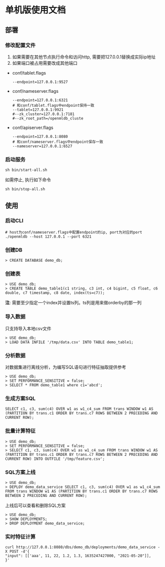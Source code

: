 # 单机版使用文档

## 部署
### 修改配置文件
1. 如果需要在其他节点执行命令和访问http, 需要把127.0.0.1替换成实际ip地址
2. 如果端口被占用需要改成其他端口

* conf/tablet.flags
   ```
   --endpoint=127.0.0.1:9527
   ```
* conf/nameserver.flags
   ```
   --endpoint=127.0.0.1:6321
   # 和conf/tablet.flags中endpoint保持一致
   --tablet=127.0.0.1:9921
   #--zk_cluster=127.0.0.1:7181
   #--zk_root_path=/openmldb_cluste
   ```
* conf/apiserver.flags
   ```
   --endpoint=127.0.0.1:8080
   # 和conf/nameserver.flags中endpoint保存一致
   --nameserver=127.0.0.1:6527
   ```
### 启动服务
```
sh bin/start-all.sh
```
如需停止, 执行如下命令 
```
sh bin/stop-all.sh
```
## 使用
### 启动CLI
```
# host为conf/nameserver.flags中配置endpoint的ip, port为对应的port
./openmldb --host 127.0.0.1 --port 6321
```
### 创建DB
```
> CREATE DATABASE demo_db;
```

### 创建表
```
> USE demo_db;
> CREATE TABLE demo_table1(c1 string, c3 int, c4 bigint, c5 float, c6 double, c7 timestamp, c8 date, index(ts=c7));
```
**注**: 需要至少指定一个index并设置ts列。ts列是用来做orderby的那一列
### 导入数据
只支持导入本地csv文件
```
> USE demo_db;
> LOAD DATA INFILE '/tmp/data.csv' INTO TABLE demo_table1;
```
### 分析数据
对数据集进行离线分析，为编写SQL语句进行特征抽取提供参考
```
> USE demo_db;
> SET PERFORMANCE_SENSITIVE = false;
> SELECT * FROM demo_table1 where c1='abcd';
```
### 生成方案SQL
```
SELECT c1, c3, sum(c4) OVER w1 as w1_c4_sum FROM trans WINDOW w1 AS (PARTITION BY trans.c1 ORDER BY trans.c7 ROWS BETWEEN 2 PRECEDING AND CURRENT ROW);
```
### 批量计算特征
```
> USE demo_db;
> SET PERFORMANCE_SENSITIVE = false;
> SELECT c1, c3, sum(c4) OVER w1 as w1_c4_sum FROM trans WINDOW w1 AS (PARTITION BY trans.c1 ORDER BY trans.c7 ROWS BETWEEN 2 PRECEDING AND CURRENT ROW) INTO OUTFILE '/tmp/feature.csv';
```
### SQL方案上线
```
> USE demo_db;
> DEPLOY demo_data_service SELECT c1, c3, sum(c4) OVER w1 as w1_c4_sum FROM trans WINDOW w1 AS (PARTITION BY trans.c1 ORDER BY trans.c7 ROWS BETWEEN 2 PRECEDING AND CURRENT ROW);
```
上线后可以查看和删除SQL方案
```
> USE demo_db;
> SHOW DEPLOYMENTS;
> DROP DEPLOYMENT demo_data_service;
```
### 实时特征计算
```
curl http://127.0.0.1:8080/dbs/demo_db/deployments/demo_data_service -X POST -d'{
"input": [['aaa', 11, 22, 1.2, 1.3, 1635247427000, "2021-05-20"]],
}'
```
